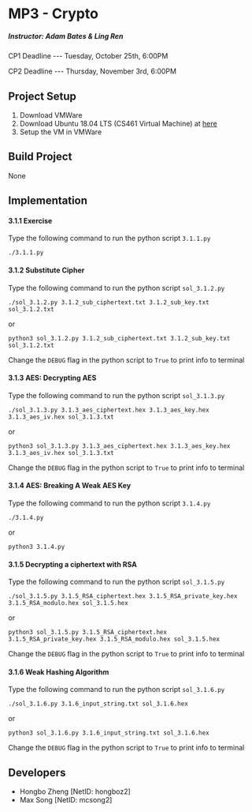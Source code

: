 # MP3 - Crypto
##### Instructor: Adam Bates & Ling Ren
CP1 Deadline --- Tuesday, October 25th, 6:00PM

CP2 Deadline --- Thursday, November 3rd, 6:00PM

## Project Setup
1. Download VMWare
2. Download Ubuntu 18.04 LTS (CS461 Virtual Machine) at [here](https://uofi.box.com/s/aqaixm5igvqbyxys7gpswxgcsf7nyqo6)
3. Setup the VM in VMWare 

## Build Project
None

## Implementation
#### 3.1.1 Exercise
Type the following command to run the python script `3.1.1.py`
```
./3.1.1.py
```

#### 3.1.2 Substitute Cipher
Type the following command to run the python script `sol_3.1.2.py`
```
./sol_3.1.2.py 3.1.2_sub_ciphertext.txt 3.1.2_sub_key.txt sol_3.1.2.txt
```
or
```
python3 sol_3.1.2.py 3.1.2_sub_ciphertext.txt 3.1.2_sub_key.txt sol_3.1.2.txt
```
Change the `DEBUG` flag in the python script to `True` to print info to terminal

#### 3.1.3 AES: Decrypting AES
Type the following command to run the python script `sol_3.1.3.py`
```
./sol_3.1.3.py 3.1.3_aes_ciphertext.hex 3.1.3_aes_key.hex 3.1.3_aes_iv.hex sol_3.1.3.txt
```
or
```
python3 sol_3.1.3.py 3.1.3_aes_ciphertext.hex 3.1.3_aes_key.hex 3.1.3_aes_iv.hex sol_3.1.3.txt
```
Change the `DEBUG` flag in the python script to `True` to print info to terminal

#### 3.1.4 AES: Breaking A Weak AES Key
Type the following command to run the python script `3.1.4.py`
```
./3.1.4.py
```
or
```
python3 3.1.4.py
```

#### 3.1.5 Decrypting a ciphertext with RSA
Type the following command to run the python script `sol_3.1.5.py`
```
./sol_3.1.5.py 3.1.5_RSA_ciphertext.hex 3.1.5_RSA_private_key.hex 3.1.5_RSA_modulo.hex sol_3.1.5.hex
```
or
```
python3 sol_3.1.5.py 3.1.5_RSA_ciphertext.hex 3.1.5_RSA_private_key.hex 3.1.5_RSA_modulo.hex sol_3.1.5.hex
```
Change the `DEBUG` flag in the python script to `True` to print info to terminal

#### 3.1.6 Weak Hashing Algorithm
Type the following command to run the python script `sol_3.1.6.py`
```
./sol_3.1.6.py 3.1.6_input_string.txt sol_3.1.6.hex
```
or
```
python3 sol_3.1.6.py 3.1.6_input_string.txt sol_3.1.6.hex
```
Change the `DEBUG` flag in the python script to `True` to print info to terminal

## Developers
* Hongbo Zheng [NetID: hongboz2]
* Max Song [NetID: mcsong2]